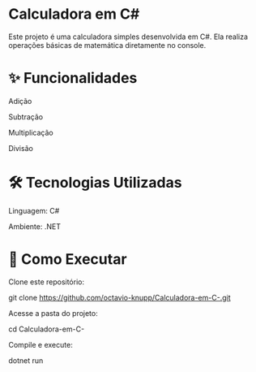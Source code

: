 # Calculadora em C#

Este projeto é uma calculadora simples desenvolvida em C#.
Ela realiza operações básicas de matemática diretamente no console.

# ✨ Funcionalidades

Adição

Subtração

Multiplicação

Divisão

# 🛠️ Tecnologias Utilizadas

Linguagem: C#

Ambiente: .NET

# 🚀 Como Executar

Clone este repositório:

git clone https://github.com/octavio-knupp/Calculadora-em-C-.git


Acesse a pasta do projeto:

cd Calculadora-em-C-


Compile e execute:

dotnet run
